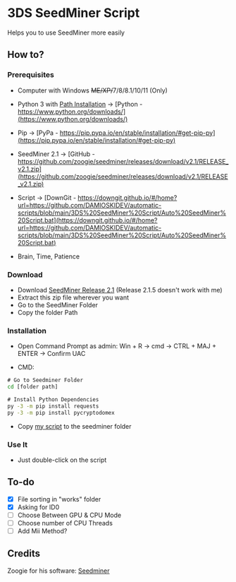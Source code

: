 # 3DS SeedMiner Script

Helps you to use SeedMiner more easily

## How to?

### Prerequisites
- Computer with Windows ~~ME/XP/~~7/8/8.1/10/11 (Only)
- Python 3 with [Path Installation](https://www.educative.io/edpresso/how-to-add-python-to-path-variable-in-windows) → 
[Python - https://www.python.org/downloads/](https://www.python.org/downloads/)

- Pip → [PyPa - https://pip.pypa.io/en/stable/installation/#get-pip-py](https://pip.pypa.io/en/stable/installation/#get-pip-py)

- SeedMiner 2.1 → [GitHub - https://github.com/zoogie/seedminer/releases/download/v2.1/RELEASE_v2.1.zip](https://github.com/zoogie/seedminer/releases/download/v2.1/RELEASE_v2.1.zip)

- Script → [DownGit - https://downgit.github.io/#/home?url=https://github.com/DAMIOSKIDEV/automatic-scripts/blob/main/3DS%20SeedMiner%20Script/Auto%20SeedMiner%20Script.bat](https://downgit.github.io/#/home?url=https://github.com/DAMIOSKIDEV/automatic-scripts/blob/main/3DS%20SeedMiner%20Script/Auto%20SeedMiner%20Script.bat)

- Brain, Time, Patience

### Download
- Download [SeedMiner Release 2.1](https://github.com/zoogie/seedminer/releases/download/v2.1/RELEASE_v2.1.zip) (Release 2.1.5 doesn't work with me)
- Extract this zip file wherever you want
- Go to the SeedMiner Folder
- Copy the folder Path

### Installation
- Open Command Prompt as admin: Win + R → cmd → CTRL + MAJ + ENTER → Confirm UAC

- CMD: 

```bat
# Go to Seedminer Folder
cd [folder path]

# Install Python Dependencies
py -3 -m pip install requests
py -3 -m pip install pycryptodomex
```
- Copy [my script](https://downgit.github.io/#/home?url=https://github.com/DAMIOSKIDEV/automatic-scripts/blob/main/3DS%20SeedMiner%20Script/Auto%20SeedMiner%20Script.bat) to the seedminer folder

### Use It
- Just double-click on the script

## To-do
- [x] File sorting in "works" folder
- [x] Asking for ID0
- [ ] Choose Between GPU & CPU Mode
- [ ] Choose number of CPU Threads
- [ ] Add Mii Method?

## Credits

Zoogie for his software: [Seedminer](https://github.com/zoogie/seedminer)
